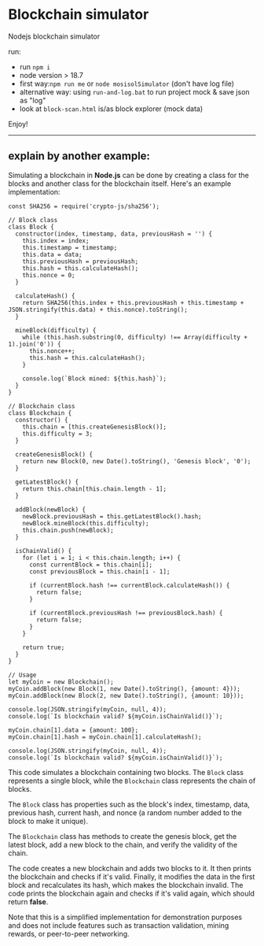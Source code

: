 # Blockchain simulator
Nodejs blockchain simulator

run:
- run `npm i`
- node version > 18.7
- first way:`npm run me` or `node mosisolSimulator` (don't have log file)
- alternative way: using `run-and-log.bat` to run project mock & save json as "log"
- look at `block-scan.html` is/as block explorer (mock data)

Enjoy!

---

## explain by another example:

Simulating a blockchain in **Node.js** can be done by creating a class for the blocks and another class for the blockchain itself. Here's an example implementation:

```node
const SHA256 = require('crypto-js/sha256');

// Block class
class Block {
  constructor(index, timestamp, data, previousHash = '') {
    this.index = index;
    this.timestamp = timestamp;
    this.data = data;
    this.previousHash = previousHash;
    this.hash = this.calculateHash();
    this.nonce = 0;
  }

  calculateHash() {
    return SHA256(this.index + this.previousHash + this.timestamp + JSON.stringify(this.data) + this.nonce).toString();
  }

  mineBlock(difficulty) {
    while (this.hash.substring(0, difficulty) !== Array(difficulty + 1).join('0')) {
      this.nonce++;
      this.hash = this.calculateHash();
    }

    console.log(`Block mined: ${this.hash}`);
  }
}

// Blockchain class
class Blockchain {
  constructor() {
    this.chain = [this.createGenesisBlock()];
    this.difficulty = 3;
  }

  createGenesisBlock() {
    return new Block(0, new Date().toString(), 'Genesis block', '0');
  }

  getLatestBlock() {
    return this.chain[this.chain.length - 1];
  }

  addBlock(newBlock) {
    newBlock.previousHash = this.getLatestBlock().hash;
    newBlock.mineBlock(this.difficulty);
    this.chain.push(newBlock);
  }

  isChainValid() {
    for (let i = 1; i < this.chain.length; i++) {
      const currentBlock = this.chain[i];
      const previousBlock = this.chain[i - 1];

      if (currentBlock.hash !== currentBlock.calculateHash()) {
        return false;
      }

      if (currentBlock.previousHash !== previousBlock.hash) {
        return false;
      }
    }

    return true;
  }
}

// Usage
let myCoin = new Blockchain();
myCoin.addBlock(new Block(1, new Date().toString(), {amount: 4}));
myCoin.addBlock(new Block(2, new Date().toString(), {amount: 10}));

console.log(JSON.stringify(myCoin, null, 4));
console.log(`Is blockchain valid? ${myCoin.isChainValid()}`);

myCoin.chain[1].data = {amount: 100};
myCoin.chain[1].hash = myCoin.chain[1].calculateHash();

console.log(JSON.stringify(myCoin, null, 4));
console.log(`Is blockchain valid? ${myCoin.isChainValid()}`);
```

This code simulates a blockchain containing two blocks. The `Block` class represents a single block, while the `Blockchain` class represents the chain of blocks. 


The `Block` class has properties such as the block's index, timestamp, data, previous hash, current hash, and nonce (a random number added to the block to make it unique). 


The `Blockchain` class has methods to create the genesis block, get the latest block, add a new block to the chain, and verify the validity of the chain. 


The code creates a new blockchain and adds two blocks to it. It then prints the blockchain and checks if it's valid. Finally, it modifies the data in the first block and recalculates its hash, which makes the blockchain invalid. The code prints the blockchain again and checks if it's valid again, which should return **false**. 


Note that this is a simplified implementation for demonstration purposes and does not include features such as transaction validation, mining rewards, or peer-to-peer networking.
